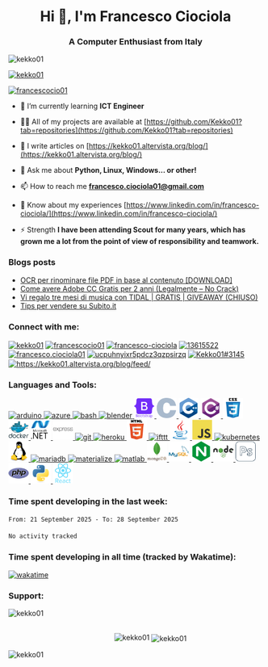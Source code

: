 <h1 align="center">Hi 👋, I'm Francesco Ciociola</h1>
<h3 align="center">A Computer Enthusiast from Italy</h3>

<p align="left"> <img src="https://komarev.com/ghpvc/?username=kekko01&label=Profile%20views&color=0e75b6&style=flat" alt="kekko01" /> </p>

<p align="left"> <a href="https://github.com/ryo-ma/github-profile-trophy"><img src="https://github-profile-trophy.vercel.app/?username=kekko01" alt="kekko01" /></a> </p>

<p align="left"> <a href="https://twitter.com/francescocio01" target="blank"><img src="https://img.shields.io/twitter/follow/francescocio01?logo=twitter&style=for-the-badge" alt="francescocio01" /></a> </p>

- 🌱 I’m currently learning **ICT Engineer**

- 👨‍💻 All of my projects are available at [https://github.com/Kekko01?tab=repositories](https://github.com/Kekko01?tab=repositories)

- 📝 I write articles on [https://kekko01.altervista.org/blog/](https://kekko01.altervista.org/blog/)

- 💬 Ask me about **Python, Linux, Windows... or other!**

- 📫 How to reach me **francesco.ciociola01@gmail.com**

- 📄 Know about my experiences [https://www.linkedin.com/in/francesco-ciociola/](https://www.linkedin.com/in/francesco-ciociola/)

- ⚡ Strength **I have been attending Scout for many years, which has grown me a lot from the point of view of responsibility and teamwork.**

### Blogs posts
<!-- BLOG-POST-LIST:START -->
- [OCR per rinominare file PDF in base al contenuto [DOWNLOAD]](https://kekko01.altervista.org/blog/2023/09/13/ocr-per-rinominare-file-pdf-in-base-al-contenuto-download/)
- [Come avere Adobe CC Gratis per 2 anni &lpar;Legalmente – No Crack&rpar;](https://kekko01.altervista.org/blog/2020/10/25/come-avere-adobe-cc-gratis-per-2-anni-legalmente-no-crack/)
- [Vi regalo tre mesi di musica con TIDAL | GRATIS | GIVEAWAY &lpar;CHIUSO&rpar;](https://kekko01.altervista.org/blog/2020/10/01/vi-regalo-tre-mesi-di-musica-con-tidal-gratis-giveaway/)
- [Tips per vendere su Subito.it](https://kekko01.altervista.org/blog/2020/09/05/consigli-subitoit/)
<!-- BLOG-POST-LIST:END -->

<h3 align="left">Connect with me:</h3>
<p align="left">
<a href="https://dev.to/kekko01" target="blank"><img align="center" src="https://raw.githubusercontent.com/rahuldkjain/github-profile-readme-generator/master/src/images/icons/Social/devto.svg" alt="kekko01" height="30" width="40" /></a>
<a href="https://twitter.com/francescocio01" target="blank"><img align="center" src="https://raw.githubusercontent.com/rahuldkjain/github-profile-readme-generator/master/src/images/icons/Social/twitter.svg" alt="francescocio01" height="30" width="40" /></a>
<a href="https://linkedin.com/in/francesco-ciociola" target="blank"><img align="center" src="https://raw.githubusercontent.com/rahuldkjain/github-profile-readme-generator/master/src/images/icons/Social/linked-in-alt.svg" alt="francesco-ciociola" height="30" width="40" /></a>
<a href="https://stackoverflow.com/users/13615522" target="blank"><img align="center" src="https://raw.githubusercontent.com/rahuldkjain/github-profile-readme-generator/master/src/images/icons/Social/stack-overflow.svg" alt="13615522" height="30" width="40" /></a>
<a href="https://instagram.com/francesco.ciociola01" target="blank"><img align="center" src="https://raw.githubusercontent.com/rahuldkjain/github-profile-readme-generator/master/src/images/icons/Social/instagram.svg" alt="francesco.ciociola01" height="30" width="40" /></a>
<a href="https://www.youtube.com/c/ucpuhnyixr5pdcz3qzpsirzq" target="blank"><img align="center" src="https://raw.githubusercontent.com/rahuldkjain/github-profile-readme-generator/master/src/images/icons/Social/youtube.svg" alt="ucpuhnyixr5pdcz3qzpsirzq" height="30" width="40" /></a>
<a href="https://discord.gg/Kekko01#3145" target="blank"><img align="center" src="https://raw.githubusercontent.com/rahuldkjain/github-profile-readme-generator/master/src/images/icons/Social/discord.svg" alt="Kekko01#3145" height="30" width="40" /></a>
<a href="/https://kekko01.altervista.org/blog/feed/" target="blank"><img align="center" src="https://raw.githubusercontent.com/rahuldkjain/github-profile-readme-generator/master/src/images/icons/Social/rss.svg" alt="https://kekko01.altervista.org/blog/feed/" height="30" width="40" /></a>
</p>

<h3 align="left">Languages and Tools:</h3>
<p align="left"> <a href="https://www.arduino.cc/" target="_blank" rel="noreferrer"> <img src="https://cdn.worldvectorlogo.com/logos/arduino-1.svg" alt="arduino" width="40" height="40"/> </a> <a href="https://azure.microsoft.com/en-in/" target="_blank" rel="noreferrer"> <img src="https://www.vectorlogo.zone/logos/microsoft_azure/microsoft_azure-icon.svg" alt="azure" width="40" height="40"/> </a> <a href="https://www.gnu.org/software/bash/" target="_blank" rel="noreferrer"> <img src="https://www.vectorlogo.zone/logos/gnu_bash/gnu_bash-icon.svg" alt="bash" width="40" height="40"/> </a> <a href="https://www.blender.org/" target="_blank" rel="noreferrer"> <img src="https://download.blender.org/branding/community/blender_community_badge_white.svg" alt="blender" width="40" height="40"/> </a> <a href="https://getbootstrap.com" target="_blank" rel="noreferrer"> <img src="https://raw.githubusercontent.com/devicons/devicon/master/icons/bootstrap/bootstrap-plain-wordmark.svg" alt="bootstrap" width="40" height="40"/> </a> <a href="https://www.cprogramming.com/" target="_blank" rel="noreferrer"> <img src="https://raw.githubusercontent.com/devicons/devicon/master/icons/c/c-original.svg" alt="c" width="40" height="40"/> </a> <a href="https://www.w3schools.com/cpp/" target="_blank" rel="noreferrer"> <img src="https://raw.githubusercontent.com/devicons/devicon/master/icons/cplusplus/cplusplus-original.svg" alt="cplusplus" width="40" height="40"/> </a> <a href="https://www.w3schools.com/cs/" target="_blank" rel="noreferrer"> <img src="https://raw.githubusercontent.com/devicons/devicon/master/icons/csharp/csharp-original.svg" alt="csharp" width="40" height="40"/> </a> <a href="https://www.w3schools.com/css/" target="_blank" rel="noreferrer"> <img src="https://raw.githubusercontent.com/devicons/devicon/master/icons/css3/css3-original-wordmark.svg" alt="css3" width="40" height="40"/> </a> <a href="https://www.docker.com/" target="_blank" rel="noreferrer"> <img src="https://raw.githubusercontent.com/devicons/devicon/master/icons/docker/docker-original-wordmark.svg" alt="docker" width="40" height="40"/> </a> <a href="https://dotnet.microsoft.com/" target="_blank" rel="noreferrer"> <img src="https://raw.githubusercontent.com/devicons/devicon/master/icons/dot-net/dot-net-original-wordmark.svg" alt="dotnet" width="40" height="40"/> </a> <a href="https://expressjs.com" target="_blank" rel="noreferrer"> <img src="https://raw.githubusercontent.com/devicons/devicon/master/icons/express/express-original-wordmark.svg" alt="express" width="40" height="40"/> </a> <a href="https://git-scm.com/" target="_blank" rel="noreferrer"> <img src="https://www.vectorlogo.zone/logos/git-scm/git-scm-icon.svg" alt="git" width="40" height="40"/> </a> <a href="https://heroku.com" target="_blank" rel="noreferrer"> <img src="https://www.vectorlogo.zone/logos/heroku/heroku-icon.svg" alt="heroku" width="40" height="40"/> </a> <a href="https://www.w3.org/html/" target="_blank" rel="noreferrer"> <img src="https://raw.githubusercontent.com/devicons/devicon/master/icons/html5/html5-original-wordmark.svg" alt="html5" width="40" height="40"/> </a> <a href="https://ifttt.com/" target="_blank" rel="noreferrer"> <img src="https://www.vectorlogo.zone/logos/ifttt/ifttt-ar21.svg" alt="ifttt" width="40" height="40"/> </a> <a href="https://www.java.com" target="_blank" rel="noreferrer"> <img src="https://raw.githubusercontent.com/devicons/devicon/master/icons/java/java-original.svg" alt="java" width="40" height="40"/> </a> <a href="https://developer.mozilla.org/en-US/docs/Web/JavaScript" target="_blank" rel="noreferrer"> <img src="https://raw.githubusercontent.com/devicons/devicon/master/icons/javascript/javascript-original.svg" alt="javascript" width="40" height="40"/> </a> <a href="https://kubernetes.io" target="_blank" rel="noreferrer"> <img src="https://www.vectorlogo.zone/logos/kubernetes/kubernetes-icon.svg" alt="kubernetes" width="40" height="40"/> </a> <a href="https://www.linux.org/" target="_blank" rel="noreferrer"> <img src="https://raw.githubusercontent.com/devicons/devicon/master/icons/linux/linux-original.svg" alt="linux" width="40" height="40"/> </a> <a href="https://mariadb.org/" target="_blank" rel="noreferrer"> <img src="https://www.vectorlogo.zone/logos/mariadb/mariadb-icon.svg" alt="mariadb" width="40" height="40"/> </a> <a href="https://materializecss.com/" target="_blank" rel="noreferrer"> <img src="https://raw.githubusercontent.com/prplx/svg-logos/5585531d45d294869c4eaab4d7cf2e9c167710a9/svg/materialize.svg" alt="materialize" width="40" height="40"/> </a> <a href="https://www.mathworks.com/" target="_blank" rel="noreferrer"> <img src="https://upload.wikimedia.org/wikipedia/commons/2/21/Matlab_Logo.png" alt="matlab" width="40" height="40"/> </a> <a href="https://www.mongodb.com/" target="_blank" rel="noreferrer"> <img src="https://raw.githubusercontent.com/devicons/devicon/master/icons/mongodb/mongodb-original-wordmark.svg" alt="mongodb" width="40" height="40"/> </a> <a href="https://www.mysql.com/" target="_blank" rel="noreferrer"> <img src="https://raw.githubusercontent.com/devicons/devicon/master/icons/mysql/mysql-original-wordmark.svg" alt="mysql" width="40" height="40"/> </a> <a href="https://www.nginx.com" target="_blank" rel="noreferrer"> <img src="https://raw.githubusercontent.com/devicons/devicon/master/icons/nginx/nginx-original.svg" alt="nginx" width="40" height="40"/> </a> <a href="https://nodejs.org" target="_blank" rel="noreferrer"> <img src="https://raw.githubusercontent.com/devicons/devicon/master/icons/nodejs/nodejs-original-wordmark.svg" alt="nodejs" width="40" height="40"/> </a> <a href="https://www.photoshop.com/en" target="_blank" rel="noreferrer"> <img src="https://raw.githubusercontent.com/devicons/devicon/master/icons/photoshop/photoshop-line.svg" alt="photoshop" width="40" height="40"/> </a> <a href="https://www.php.net" target="_blank" rel="noreferrer"> <img src="https://raw.githubusercontent.com/devicons/devicon/master/icons/php/php-original.svg" alt="php" width="40" height="40"/> </a> <a href="https://www.python.org" target="_blank" rel="noreferrer"> <img src="https://raw.githubusercontent.com/devicons/devicon/master/icons/python/python-original.svg" alt="python" width="40" height="40"/> </a> <a href="https://reactjs.org/" target="_blank" rel="noreferrer"> <img src="https://raw.githubusercontent.com/devicons/devicon/master/icons/react/react-original-wordmark.svg" alt="react" width="40" height="40"/> </a> </p>

<h3 align="left">Time spent developing in the last week:</h3>



<!--START_SECTION:waka-->

```txt
From: 21 September 2025 - To: 28 September 2025

No activity tracked
```

<!--END_SECTION:waka-->	



<h3 align="left">Time spent developing in all time (tracked by Wakatime):</h3>



[![wakatime](https://wakatime.com/badge/user/ab062a0e-8d31-4a6a-8387-b9b0ede48a4a.svg)](https://wakatime.com/@ab062a0e-8d31-4a6a-8387-b9b0ede48a4a)

<h3 align="left">Support:</h3>
<p><a href="https://www.buymeacoffee.com/kekko01"> <img align="left" src="https://cdn.buymeacoffee.com/buttons/v2/default-yellow.png" height="50" width="210" alt="kekko01" /></a></p><br><br>

<p><img align="left" src="https://github-readme-stats.vercel.app/api/top-langs?username=kekko01&show_icons=true&theme=dark&locale=en&layout=compact" alt="kekko01" /></p>

<p>&nbsp;<img align="center" src="https://github-readme-stats.vercel.app/api?username=kekko01&show_icons=true&theme=dark&locale=en" alt="kekko01" /></p>

<p><img align="center" src="https://github-readme-streak-stats.herokuapp.com/?user=kekko01&theme=dark" alt="kekko01" /></p>

